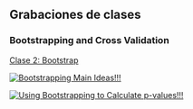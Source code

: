 ## Grabaciones de clases 

### Bootstrapping and Cross Validation
[Clase 2: Bootstrap](https://zoom.us/rec/share/0e60pqrihF6eGeoRvI06LP8gNM7bdZgaDNONR10KNHEY5iTcsCvY95bbgc45N1g6.LMNy5qkwLznnuBtY)

[![Bootstrapping Main Ideas!!!](https://img.youtube.com/vi/Xz0x-8-cgaQ/0.jpg)](https://www.youtube.com/watch?v=Xz0x-8-cgaQ&t=447s)

[![Using Bootstrapping to Calculate p-values!!!](https://img.youtube.com/vi/N4ZQQqyIf6k/0.jpg)](https://www.youtube.com/watch?v=N4ZQQqyIf6k)




